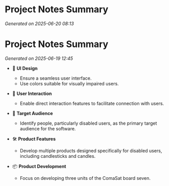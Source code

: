 # Project Notes Summary

*Generated on 2025-06-20 08:13*

# Project Notes Summary

*Generated on 2025-06-19 12:45*

- 🎨 **UI Design**
  - Ensure a seamless user interface.
  - Use colors suitable for visually impaired users.

- 💬 **User Interaction**
  - Enable direct interaction features to facilitate connection with users.

- 🎯 **Target Audience**
  - Identify people, particularly disabled users, as the primary target audience for the software.

- 🛠️ **Product Features**
  - Develop multiple products designed specifically for disabled users, including candlesticks and candles.

- 📦 **Product Development**
  - Focus on developing three units of the ComaSat board seven.